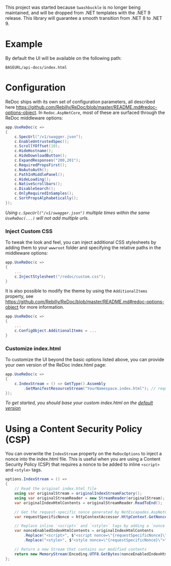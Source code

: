 This project was started because `Swashbuckle` is no longer being maintained, and will be dropped from .NET templates with the .NET 9 release. This library will guarantee a smooth transition from .NET 8 to .NET 9.

# Example

By default the UI will be available on the following path:

`BASEURL/api-docs/index.html`

# Configuration

ReDoc ships with its own set of configuration parameters, all described here https://github.com/Rebilly/ReDoc/blob/master/README.md#redoc-options-object. In `Redoc.AspNetCore`, most of these are surfaced through the ReDoc middleware options:

```csharp
app.UseReDoc(c =>
{
    c.SpecUrl("/v1/swagger.json");
    c.EnableUntrustedSpec();
    c.ScrollYOffset(10);
    c.HideHostname();
    c.HideDownloadButton();
    c.ExpandResponses("200,201");
    c.RequiredPropsFirst();
    c.NoAutoAuth();
    c.PathInMiddlePanel();
    c.HideLoading();
    c.NativeScrollbars();
    c.DisableSearch();
    c.OnlyRequiredInSamples();
    c.SortPropsAlphabetically();
});
```

_Using `c.SpecUrl("/v1/swagger.json")` multiple times within the same `UseReDoc(...)` will not add multiple urls._

<h3 id="redoc-inject-custom-css">Inject Custom CSS</h3>

To tweak the look and feel, you can inject additional CSS stylesheets by adding them to your `wwwroot` folder and specifying the relative paths in the middleware options:

```csharp
app.UseReDoc(c =>
{
    ...
    c.InjectStylesheet("/redoc/custom.css");
}
```

It is also possible to modify the theme by using the `AdditionalItems` property, see https://github.com/Rebilly/ReDoc/blob/master/README.md#redoc-options-object for more information.

```csharp
app.UseReDoc(c =>
{
    ...
    c.ConfigObject.AdditionalItems = ...
}
```

<h3 id="redoc-customize-indexhtml">Customize index.html</h3>

To customize the UI beyond the basic options listed above, you can provide your own version of the ReDoc index.html page:

```csharp
app.UseReDoc(c =>
{
    c.IndexStream = () => GetType().Assembly
        .GetManifestResourceStream("YourNamespace.index.html"); // requires file to be added as an embedded resource
});
```

_To get started, you should base your custom index.html on the [default version](src/Redoc.AspNetCore/index.html)_


# Using a Content Security Policy (CSP)

You can overwrite the `IndexStream` property on the `ReDocOptions` to inject a nonce into the index.html file. This is useful when you are using a Content Security Policy (CSP) that requires a nonce to be added to inline `<script>` and `<style>` tags.

```csharp
options.IndexStream = () =>
{
    // Read the original index.html file
    using var originalStream = originalIndexStreamFactory();
    using var originalStreamReader = new StreamReader(originalStream);
    var originalIndexHtmlContents = originalStreamReader.ReadToEnd();

    // Get the request-specific nonce generated by NetEscapades.AspNetCore.SecurityHeaders
    var requestSpecificNonce = httpContextAccessor.HttpContext.GetNonce();

    // Replace inline `<script>` and `<style>` tags by adding a `nonce` attribute to them
    var nonceEnabledIndexHtmlContents = originalIndexHtmlContents
        .Replace("<script>", $"<script nonce=\"{requestSpecificNonce}\">", StringComparison.OrdinalIgnoreCase)
        .Replace("<style>", $"<style nonce=\"{requestSpecificNonce}\">", StringComparison.OrdinalIgnoreCase);

    // Return a new Stream that contains our modified contents
    return new MemoryStream(Encoding.UTF8.GetBytes(nonceEnabledIndexHtmlContents));
};
```